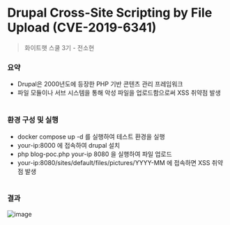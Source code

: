 # Drupal Cross-Site Scripting by File Upload (CVE-2019-6341)
> 화이트햇 스쿨 3기 - 전소현


### 요약
- Drupal은 2000년도에 등장한 PHP 기반 콘텐츠 관리 프레임워크
- 파일 모듈이나 서브 시스템을 통해 악성 파일을 업로드함으로써 XSS 취약점 발생
<br/><br/> 
### 환경 구성 및 실행 
- docker compose up -d 를 실행하여 테스트 환경을 실행
- your-ip:8000 에 접속하여 drupal 설치
- php blog-poc.php your-ip 8080 을 실행하여 파일 업로드 
- your-ip:8080/sites/default/files/pictures/YYYY-MM 에 접속하면 XSS 취약점 발생
<br/><br/>  
### 결과
![image](https://github.com/user-attachments/assets/b776e8b7-760d-4e94-8ce4-bb2f50eaa870)

